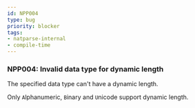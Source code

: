 ```yaml
---
id: NPP004
type: bug
priority: blocker
tags:
- natparse-internal 
- compile-time 
---
```


### NPP004: Invalid data type for dynamic length
The specified data type can't have a dynamic length.

Only `A`lphanumeric, `B`inary and `U`nicode support dynamic length.
